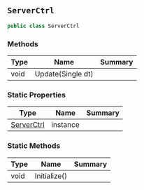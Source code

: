 ## `ServerCtrl`

```csharp
public class ServerCtrl
```

### Methods

| Type | Name | Summary | 
| --- | --- | --- | 
| void | Update(Single dt) |  | 


### Static Properties

| Type | Name | Summary | 
| --- | --- | --- | 
| [ServerCtrl](./ServerCtrl.md) | instance |  | 


### Static Methods

| Type | Name | Summary | 
| --- | --- | --- | 
| void | Initialize() |  | 


